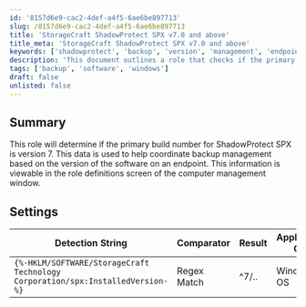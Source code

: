 ```yaml
---
id: '8157d6e9-cac2-4def-a4f5-6ae6be897713'
slug: /8157d6e9-cac2-4def-a4f5-6ae6be897713
title: 'StorageCraft ShadowProtect SPX v7.0 and above'
title_meta: 'StorageCraft ShadowProtect SPX v7.0 and above'
keywords: ['shadowprotect', 'backup', 'version', 'management', 'endpoint']
description: 'This document outlines a role that checks if the primary build number for ShadowProtect SPX is version 7. It provides details on how this data can be utilized for effective backup management based on the software version present on an endpoint.'
tags: ['backup', 'software', 'windows']
draft: false
unlisted: false
---
```


## Summary

This role will determine if the primary build number for ShadowProtect SPX is version 7. This data is used to help coordinate backup management based on the version of the software on an endpoint. This information is viewable in the role definitions screen of the computer management window.

## Settings

| Detection String                                         | Comparator    | Result | Applicable OS |
|---------------------------------------------------------|---------------|--------|----------------|
| `{%-HKLM/SOFTWARE/StorageCraft Technology Corporation/spx:InstalledVersion-%}` | Regex Match   | ^7/..  | Windows OS     |


